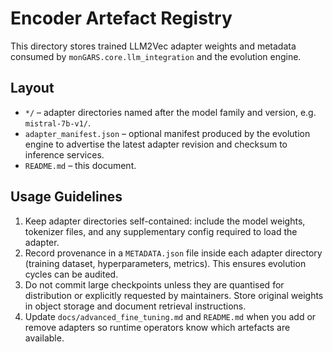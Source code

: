# Encoder Artefact Registry

This directory stores trained LLM2Vec adapter weights and metadata consumed by
`monGARS.core.llm_integration` and the evolution engine.

## Layout
- `*/` – adapter directories named after the model family and version, e.g.
  `mistral-7b-v1/`.
- `adapter_manifest.json` – optional manifest produced by the evolution engine to
  advertise the latest adapter revision and checksum to inference services.
- `README.md` – this document.

## Usage Guidelines
1. Keep adapter directories self-contained: include the model weights, tokenizer
   files, and any supplementary config required to load the adapter.
2. Record provenance in a `METADATA.json` file inside each adapter directory
   (training dataset, hyperparameters, metrics). This ensures evolution cycles can
   be audited.
3. Do not commit large checkpoints unless they are quantised for distribution or
   explicitly requested by maintainers. Store original weights in object storage
   and document retrieval instructions.
4. Update `docs/advanced_fine_tuning.md` and `README.md` when you add or remove
   adapters so runtime operators know which artefacts are available.
